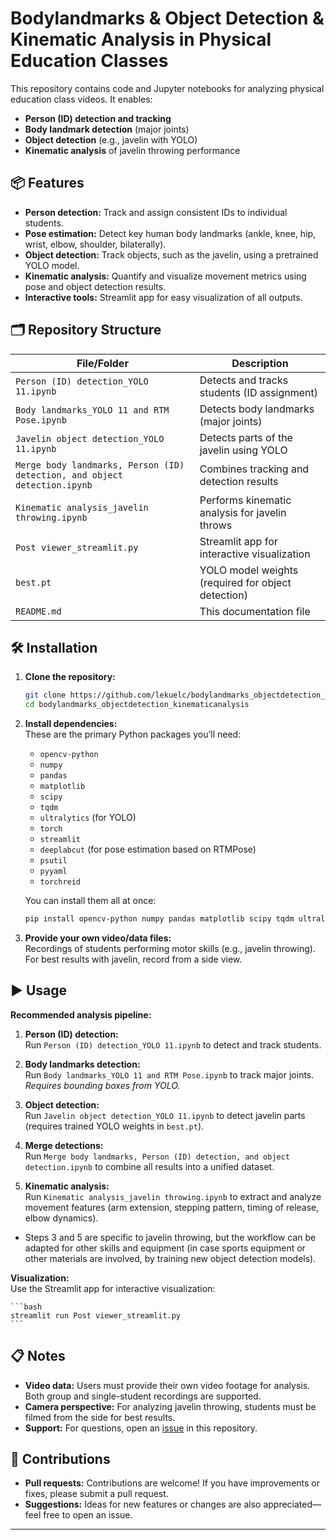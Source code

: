 # Bodylandmarks & Object Detection & Kinematic Analysis in Physical Education Classes

This repository contains code and Jupyter notebooks for analyzing physical education class videos. It enables:  
- **Person (ID) detection and tracking**  
- **Body landmark detection** (major joints)  
- **Object detection** (e.g., javelin with YOLO)  
- **Kinematic analysis** of javelin throwing performance

## 📦 Features

- **Person detection:** Track and assign consistent IDs to individual students.
- **Pose estimation:** Detect key human body landmarks (ankle, knee, hip, wrist, elbow, shoulder, bilaterally).
- **Object detection:** Track objects, such as the javelin, using a pretrained YOLO model.
- **Kinematic analysis:** Quantify and visualize movement metrics using pose and object detection results.
- **Interactive tools:** Streamlit app for easy visualization of all outputs.

## 🗂️ Repository Structure

| File/Folder                                               | Description                                             |
|-----------------------------------------------------------|---------------------------------------------------------|
| `Person (ID) detection_YOLO 11.ipynb`                     | Detects and tracks students (ID assignment)             |
| `Body landmarks_YOLO 11 and RTM Pose.ipynb`               | Detects body landmarks (major joints)                   |
| `Javelin object detection_YOLO 11.ipynb`                  | Detects parts of the javelin using YOLO                 |
| `Merge body landmarks, Person (ID) detection, and object detection.ipynb` | Combines tracking and detection results     |
| `Kinematic analysis_javelin throwing.ipynb`               | Performs kinematic analysis for javelin throws          |
| `Post viewer_streamlit.py`                                | Streamlit app for interactive visualization             |
| `best.pt`                                                 | YOLO model weights (required for object detection)      |
| `README.md`                                               | This documentation file                                 |

## 🛠️ Installation

1. **Clone the repository:**

    ```bash
    git clone https://github.com/lekuelc/bodylandmarks_objectdetection_kinematicanalysis.git
    cd bodylandmarks_objectdetection_kinematicanalysis
    ```

2. **Install dependencies:**  
   These are the primary Python packages you’ll need:
    - `opencv-python`
    - `numpy`
    - `pandas`
    - `matplotlib`
    - `scipy`
    - `tqdm`
    - `ultralytics` (for YOLO)
    - `torch`
    - `streamlit`
    - `deeplabcut` (for pose estimation based on RTMPose)
    - `psutil`
    - `pyyaml`
    - `torchreid`  
   
   You can install them all at once:
    ```bash
    pip install opencv-python numpy pandas matplotlib scipy tqdm ultralytics torch streamlit deeplabcut psutil pyyaml torchreid
    ```

3. **Provide your own video/data files:**  
   Recordings of students performing motor skills (e.g., javelin throwing). For best results with javelin, record from a side view.

## ▶️ Usage

**Recommended analysis pipeline:**

1. **Person (ID) detection:**  
   Run `Person (ID) detection_YOLO 11.ipynb` to detect and track students.

2. **Body landmarks detection:**  
   Run `Body landmarks_YOLO 11 and RTM Pose.ipynb` to track major joints. *Requires bounding boxes from YOLO.*

3. **Object detection:**  
   Run `Javelin object detection_YOLO 11.ipynb` to detect javelin parts (requires trained YOLO weights in `best.pt`).

4. **Merge detections:**  
   Run `Merge body landmarks, Person (ID) detection, and object detection.ipynb` to combine all results into a unified dataset.

5. **Kinematic analysis:**  
   Run `Kinematic analysis_javelin throwing.ipynb` to extract and analyze movement features (arm extension, stepping pattern, timing of release, elbow dynamics).

- Steps 3 and 5 are specific to javelin throwing, but the workflow can be adapted for other skills and equipment (in case sports equipment or other materials are involved, by training new object detection models).

**Visualization:**  
Use the Streamlit app for interactive visualization:

    ```bash
    streamlit run Post viewer_streamlit.py
    ```

## 📋 Notes

- **Video data:** Users must provide their own video footage for analysis. Both group and single-student recordings are supported.
- **Camera perspective:** For analyzing javelin throwing, students must be filmed from the side for best results.
- **Support:** For questions, open an [issue](https://github.com/lekuelc/bodylandmarks_objectdetection_kinematicanalysis/issues) in this repository.

## 🙏 Contributions

- **Pull requests:** Contributions are welcome! If you have improvements or fixes, please submit a pull request.
- **Suggestions:** Ideas for new features or changes are also appreciated—feel free to open an issue.

---